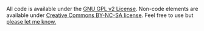 All code is available under the <a href="http://www.gnu.org/licenses/old-licenses/gpl-2.0.html" target="_blank">GNU GPL v2 License</a>. Non-code elements are available under <a href="http://creativecommons.org/licenses/by-nc-sa/3.0/" target="_blank">Creative Commons BY-NC-SA license</a>. Feel free to use but <a href="http://ccastellanos.com" target="_blank">please let me know.